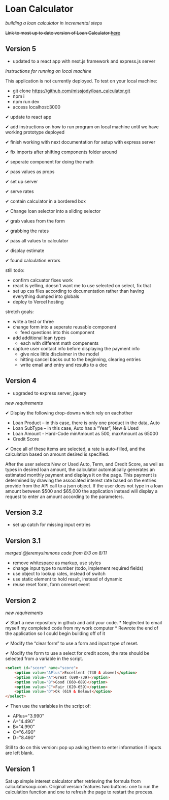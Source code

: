 # Loan Calculator 
*building a loan calculator in incremental steps*

~~Link to most up to date version of Loan Calculator [here](https://loan-calculator-project.herokuapp.com/)~~

## Version 5

* updated to a react app with next.js framework and express.js server

*instructions for running on local machine*

This application is not currently deployed. To test on your local machine:
* git clone https://github.com/missjody/loan_calculator.git
* npm i 
* npm run dev
* access localhost:3000

✔ update to react app

✔ add instructions on how to run program on local machine until we have working prototype deployed

✔ finish working with next documentation for setup with express server

✔ fix imports after shifting components folder around

✔ seperate component for doing the math 

✔ pass values as props

✔ set up server

✔ serve rates

✔ contain calculator in a bordered box

✔ Change loan selector into a sliding selector

✔ grab values from the form 

✔ grabbing the rates

✔ pass all values to calculator

✔ display estimate

✔ found calculation errors

still todo: 

* confirm calcuator fixes work 
* react is yelling, doesn't want me to use selected on select, fix that
* set up css files according to documentation rather than having everything dumped into globals
* deploy to Vercel hosting

stretch goals: 

* write a test or three
* change form into a seperate reusable component
  * feed questions into this component
* add additional loan types 
  * each with different math compenents  
* capture user contact info before displaying the payment info
  * give nice little disclaimer in the model
  * hitting cancel backs out to the beginning, clearing entries
  * write email and entry and results to a doc

## Version 4

* upgraded to express server, jquery

*new requirements*

✔ Display the following drop-downs which rely on eachother
  * Loan Product – in this case, there is only one product in the data, Auto
  * Loan SubType – in this case, Auto has a “Year”, New & Used
  * Loan Amount - Hard-Code minAmount as 500, maxAmount as 65000
  * Credit Score
  
✔ Once all of these items are selected, a rate is auto-filled, and the calculation based on amount desired is specified.

After the user selects New or Used Auto, Term, and Credit Score, as well as types in desired loan amount, the calculator automatically generates an estimated monthly payment and displays it on the page. This payment is determined by drawing the associated interest rate based on the entries provide from the API call to a json object. If the user does not type in a loan amount between $500 and $65,000 the application instead will display a request to enter an amount according to the parameters. 

## Version 3.2

* set up catch for missing input entries

## Version 3.1
*merged @jeremysimmons code from 8/3 on 8/11*

* remove whitespace as markup, use styles
* change input type to number (todo, implement required fields)
* use object to lookup rates, instead of switch
* use static element to hold result, instead of dynamic
* reuse reset form, form onreset event

## Version 2
*new requirements*

✔ Start a new repository in github and add your code. 
    * Neglected to email myself my completed code from my work computer
    * Rewrote the end of the application so I could begin building off of it

✔ Modify the “clear form” to use a form and input type of reset.

✔ Modify the form to use a select for credit score, the rate should be 
      selected from a variable in the script.

```html
<select id="score" name="score">
    <option value="APlus">Excellent (740 & above)</option>
    <option value="A">Great (690-739)</option>
    <option value="B">Good (660-689)</option>
    <option value="C">Fair (620-659)</option>
    <option value="D">Ok (619 & Below)</option>
</select>
```

✔ Then use the variables in the script of:
  *  APlus="3.990"
  *  A="4.490"
  *  B="4.990"
  *  C="6.490"
  *  D="8.490"
  
Still to do on this version: pop up asking them to enter information if inputs are left blank. 

## Version 1

Sat up simple interest calculator after retrieving the formula from calculatorsoup.com. Original version features two buttons: one to run the calculation function and one to refresh the page to restart the process.



